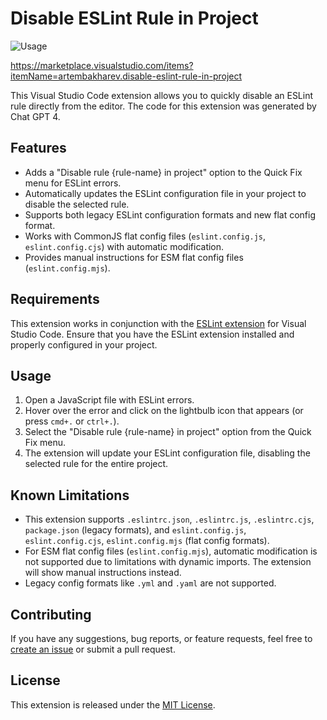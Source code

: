 # Disable ESLint Rule in Project

![Usage](usage.gif)

https://marketplace.visualstudio.com/items?itemName=artembakharev.disable-eslint-rule-in-project

This Visual Studio Code extension allows you to quickly disable an ESLint rule directly from the editor. The code for this extension was generated by Chat GPT 4.

## Features

- Adds a "Disable rule {rule-name} in project" option to the Quick Fix menu for ESLint errors.
- Automatically updates the ESLint configuration file in your project to disable the selected rule.
- Supports both legacy ESLint configuration formats and new flat config format.
- Works with CommonJS flat config files (`eslint.config.js`, `eslint.config.cjs`) with automatic modification.
- Provides manual instructions for ESM flat config files (`eslint.config.mjs`).

## Requirements

This extension works in conjunction with the [ESLint extension](https://marketplace.visualstudio.com/items?itemName=dbaeumer.vscode-eslint) for Visual Studio Code. Ensure that you have the ESLint extension installed and properly configured in your project.

## Usage

1. Open a JavaScript file with ESLint errors.
2. Hover over the error and click on the lightbulb icon that appears (or press `cmd+.` or `ctrl+.`).
3. Select the "Disable rule {rule-name} in project" option from the Quick Fix menu.
4. The extension will update your ESLint configuration file, disabling the selected rule for the entire project.

## Known Limitations

- This extension supports `.eslintrc.json`, `.eslintrc.js`, `.eslintrc.cjs`, `package.json` (legacy formats), and `eslint.config.js`, `eslint.config.cjs`, `eslint.config.mjs` (flat config formats).
- For ESM flat config files (`eslint.config.mjs`), automatic modification is not supported due to limitations with dynamic imports. The extension will show manual instructions instead.
- Legacy config formats like `.yml` and `.yaml` are not supported.

## Contributing

If you have any suggestions, bug reports, or feature requests, feel free to [create an issue](https://github.com/mrThomasTeller/vscode-disable-eslint-rule-in-project/issues) or submit a pull request.

## License

This extension is released under the [MIT License](https://opensource.org/licenses/MIT).
